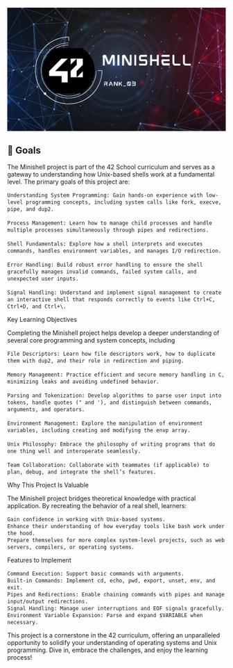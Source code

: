![Banner](img/mini_banner.png "ps banner") <br>

<h2>🏁 Goals</h2>



The Minishell project is part of the 42 School curriculum and serves as a gateway to understanding how Unix-based shells work at a fundamental level. The primary goals of this project are:

    Understanding System Programming: Gain hands-on experience with low-level programming concepts, including system calls like fork, execve, pipe, and dup2.

    Process Management: Learn how to manage child processes and handle multiple processes simultaneously through pipes and redirections.

    Shell Fundamentals: Explore how a shell interprets and executes commands, handles environment variables, and manages I/O redirection.

    Error Handling: Build robust error handling to ensure the shell gracefully manages invalid commands, failed system calls, and unexpected user inputs.

    Signal Handling: Understand and implement signal management to create an interactive shell that responds correctly to events like Ctrl+C, Ctrl+D, and Ctrl+\.

Key Learning Objectives

Completing the Minishell project helps develop a deeper understanding of several core programming and system concepts, including

    File Descriptors: Learn how file descriptors work, how to duplicate them with dup2, and their role in redirection and piping.

    Memory Management: Practice efficient and secure memory handling in C, minimizing leaks and avoiding undefined behavior.

    Parsing and Tokenization: Develop algorithms to parse user input into tokens, handle quotes (" and '), and distinguish between commands, arguments, and operators.

    Environment Management: Explore the manipulation of environment variables, including creating and modifying the envp array.

    Unix Philosophy: Embrace the philosophy of writing programs that do one thing well and interoperate seamlessly.

    Team Collaboration: Collaborate with teammates (if applicable) to plan, debug, and integrate the shell’s features.

Why This Project Is Valuable

The Minishell project bridges theoretical knowledge with practical application. By recreating the behavior of a real shell, learners:

    Gain confidence in working with Unix-based systems.
    Enhance their understanding of how everyday tools like bash work under the hood.
    Prepare themselves for more complex system-level projects, such as web servers, compilers, or operating systems.

Features to Implement

    Command Execution: Support basic commands with arguments.
    Built-in Commands: Implement cd, echo, pwd, export, unset, env, and exit.
    Pipes and Redirections: Enable chaining commands with pipes and manage input/output redirections.
    Signal Handling: Manage user interruptions and EOF signals gracefully.
    Environment Variable Expansion: Parse and expand $VARIABLE when necessary.

This project is a cornerstone in the 42 curriculum, offering an unparalleled opportunity to solidify your understanding of operating systems and Unix programming. Dive in, embrace the challenges, and enjoy the learning process!
